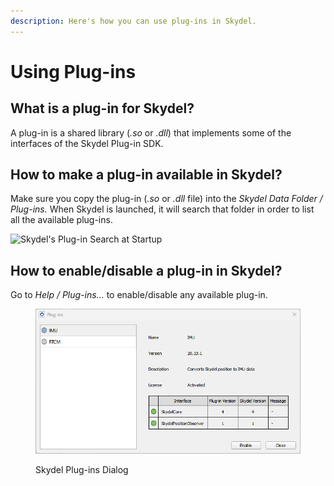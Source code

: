```yaml
---
description: Here's how you can use plug-ins in Skydel.
---
```


# Using Plug-ins

## What is a plug-in for Skydel?

A plug-in is a shared library (_.so_ or _.dll_) that implements some of the interfaces of the Skydel Plug-in SDK.

## How to make a plug-in available in Skydel?

Make sure you copy the plug-in (_.so_ or _.dll_ file) into the _Skydel Data Folder / Plug-ins._ When Skydel is launched, it will search that folder in order to list all the available plug-ins.

![Skydel's Plug-in Search at Startup](../.gitbook/assets/plugin_search.png)

## How to enable/disable a plug-in in Skydel?

Go to _Help / Plug-ins..._ to enable/disable any available plug-in.

<figure><img src="../.gitbook/assets/image (1).png" alt=""><figcaption><p>Skydel Plug-ins Dialog</p></figcaption></figure>
